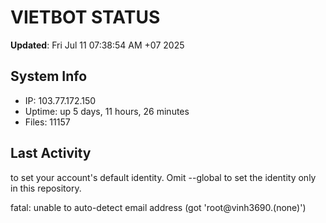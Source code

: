 # VIETBOT STATUS
**Updated**: Fri Jul 11 07:38:54 AM +07 2025

## System Info
- IP: 103.77.172.150
- Uptime: up 5 days, 11 hours, 26 minutes
- Files: 11157

## Last Activity

to set your account's default identity.
Omit --global to set the identity only in this repository.

fatal: unable to auto-detect email address (got 'root@vinh3690.(none)')
